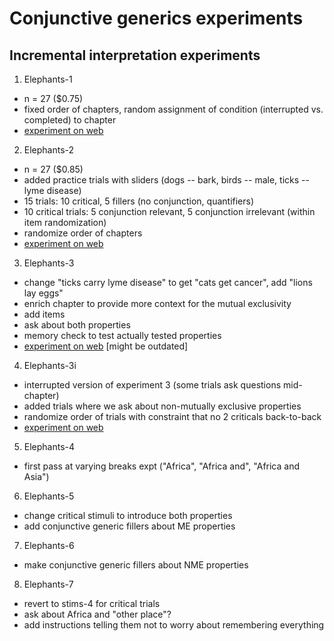 # Conjunctive generics experiments

## Incremental interpretation experiments

1. Elephants-1
- n = 27 ($0.75)
- fixed order of chapters, random assignment of condition (interrupted vs. completed) to chapter
- [experiment on web](http://www.mit.edu/~tessler/projects/elephants/experiments/elephants-1.html)

2. Elephants-2
- n = 27 ($0.85)
- added practice trials with sliders (dogs -- bark, birds -- male, ticks -- lyme disease)
- 15 trials: 10 critical, 5 fillers (no conjunction, quantifiers)
- 10 critical trials: 5 conjunction relevant, 5 conjunction irrelevant (within item randomization)
- randomize order of chapters
- [experiment on web](http://www.mit.edu/~tessler/projects/elephants/experiments/elephants-2.html)

3. Elephants-3
- change "ticks carry lyme disease" to get "cats get cancer", add "lions lay eggs"
- enrich chapter to provide more context for the mutual exclusivity
- add items
- ask about both properties
- memory check to test actually tested properties
- [experiment on web](http://www.mit.edu/~tessler/projects/elephants/experiments/elephants-3.html) [might be outdated]

4. Elephants-3i
- interrupted version of experiment 3 (some trials ask questions mid-chapter)
- added trials where we ask about non-mutually exclusive properties
- randomize order of trials with constraint that no 2 criticals back-to-back
- [experiment on web](http://www.mit.edu/~tessler/projects/elephants/experiments/elephants-3.html)

5. Elephants-4
- first pass at varying breaks expt ("Africa", "Africa and", "Africa and Asia")

6. Elephants-5

- change critical stimuli to introduce both properties
- add conjunctive generic fillers about ME properties

7. Elephants-6

- make conjunctive generic fillers about NME properties

8. Elephants-7

- revert to stims-4 for critical trials
- ask about Africa and "other place"?
- add instructions telling them not to worry about remembering everything

